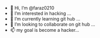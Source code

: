 - 👋 Hi, I’m @faraz0210
- 👀 I’m interested in hacking ...
- 🌱 I’m currently learning  git hub ...
- 💞️ I’m looking to collaborate on git hub  ...
- 📫  my goal  is become a hacker...

<!---
faraz0210/faraz0210 is a ✨ special ✨ repository because its `README.md` (this file) appears on your GitHub profile.
You can click the Preview link to take a look at your changes.
--->

